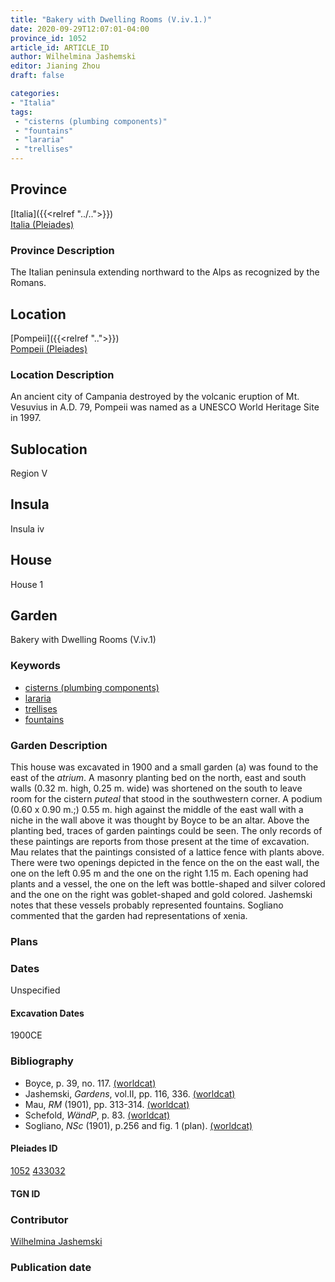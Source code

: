 ```yaml
---
title: "Bakery with Dwelling Rooms (V.iv.1.)"
date: 2020-09-29T12:07:01-04:00
province_id: 1052
article_id: ARTICLE_ID
author: Wilhelmina Jashemski
editor: Jianing Zhou
draft: false

categories:
- "Italia"
tags:
 - "cisterns (plumbing components)"
 - "fountains"
 - "lararia"
 - "trellises"
---
```


## Province
[Italia]({{<relref "../..">}}) \
[Italia (Pleiades)](https://pleiades.stoa.org/places/1052)

### Province Description
<!-- DESCRIPTION -->
The Italian peninsula extending northward to the Alps as recognized by the Romans.


## Location
[Pompeii]({{<relref "..">}}) \
[Pompeii (Pleiades)](https://pleiades.stoa.org/places/433032)

<!--### Location Description-->
### Location Description
An ancient city of Campania destroyed by the volcanic eruption of Mt. Vesuvius in A.D. 79, Pompeii was named as a UNESCO World Heritage Site in 1997.

<!-- LEAVE THIS BLANK FOR NOW -->

## Sublocation
Region V


## Insula
Insula iv


## House
House 1

## Garden
Bakery with Dwelling Rooms (V.iv.1)

### Keywords
- [cisterns (plumbing components)](http://vocab.getty.edu/page/aat/300052558)
- [lararia](http://vocab.getty.edu/page/aat/300400600)  
- [trellises](http://vocab.getty.edu/page/aat/300006785)
- [fountains](http://vocab.getty.edu/page/aat/300006179)

### Garden Description
This house was excavated in 1900 and a small garden (a) was found to the east of the *atrium*. A masonry planting bed on the north, east and south walls (0.32 m. high, 0.25 m. wide) was shortened on the south to leave room for the cistern *puteal* that stood in the southwestern corner. A podium (0.60 x 0.90 m.;) 0.55 m. high against the middle of the east wall with a niche in the wall above it was thought by Boyce to be an altar. Above the planting bed, traces of garden paintings could be seen. The only records of these paintings are reports from those present at the time of excavation. Mau relates that the paintings consisted of a lattice fence with plants above. There were two openings depicted in the fence on the on the east wall, the one on the left 0.95 m and the one on the right 1.15 m.  Each opening had plants and a vessel, the one on the left was bottle-shaped and silver colored and the one on the right was goblet-shaped and gold colored. Jashemski notes that these vessels probably represented fountains. Sogliano commented that the garden had representations of xenia.


### Plans

<!--{{< figure src="../images/Euro_GaAq_Montreal_Villa de Séviac.png" alt="Topographic plan of the Villa de Séviac, a grand villa with a main structure around a vast peristyle, with exterior façade galleries and baths adjacent to a second courtyard to the south." title="Fig. 1: Topographic Plan of the Villa de Séviac, drawing by M. -P. R., based on the the 1/25000e map of the IGN." >}}
-->

<!--### Images-->


### Dates
Unspecified

#### Excavation Dates
1900CE

### Bibliography
* Boyce, p. 39, no. 117. [(worldcat)](http://www.worldcat.org/oclc/491367250)
* Jashemski, *Gardens*, vol.II, pp. 116, 336.  [(worldcat)](http://www.worldcat.org/oclc/1029851777)
* Mau, *RM* (1901), pp. 313-314. [(worldcat)](http://www.worldcat.org/oclc/1189330863)
* Schefold, *WändP*, p. 83. [(worldcat)](http://www.worldcat.org/oclc/1100462668)
* Sogliano, *NSc* (1901), p.256 and fig. 1 (plan). [(worldcat)](http://www.worldcat.org/oclc/1091982220)


<!--#### Periodo ID-->

<!-- [PERIODO_ID](https://pleiades.stoa.org/places/PLEIADES_ID) -->

#### Pleiades ID
[1052](https://pleiades.stoa.org/places/1052)
[433032](https://pleiades.stoa.org/places/433032)

#### TGN ID


### Contributor
[Wilhelmina Jashemski](https://lib.guides.umd.edu/c.php?g=326514&p=2193250)

### Publication date


<!--### Related articles-->

<!-- Links to other related articles. Leave blank for now -->